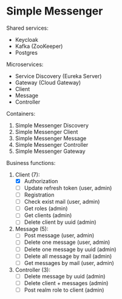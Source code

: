 # Simple Messenger

Shared services:

- Keycloak
- Kafka (ZooKeeper)
- Postgres

Microservices:

- Service Discovery (Eureka Server)
- Gateway (Cloud Gateway)
- Client
- Message
- Controller

Containers:

1. Simple Messenger Discovery
2. Simple Messenger Client
3. Simple Messenger Message
4. Simple Messenger Controller
5. Simple Messenger Gateway

Business functions:

1. Client (7):
    - [X] Authorization
    - [ ] Update refresh token (user, admin)
    - [ ] Registration
    - [ ] Check exist mail (user, admin)
    - [ ] Get roles (admin)
    - [ ] Get clients (admin)
    - [ ] Delete client by uuid (admin)
2. Message (5):
    - [ ] Post message (user, admin)
    - [ ] Delete one message (user, admin)
    - [ ] Delete one message by uuid (admin)
    - [ ] Delete all message by mail (admin)
    - [ ] Get messages by mail (user, admin)
3. Controller (3):
    - [ ] Delete message by uuid (admin)
    - [ ] Delete client + messages (admin)
    - [ ] Post realm role to client (admin)